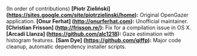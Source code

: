 (In order of contributions)
**[Piotr Zieliński] (https://sites.google.com/site/piotrzielinski/home):** Original OpenGazer application.
**[Onur Ferhat] (http://onurferhat.com):** Unofficial maintainer.
**[Christian Frisson] (http://frisson.re/):** Fix for a compilation issue in OS X.
**[Arcadi Llanza] (https://github.com/alc1218):** Gaze estimation with histogram features.
**[Sam Dye] (https://github.com/qiffp):** Major code cleanup, automatic dependency installer scripts.